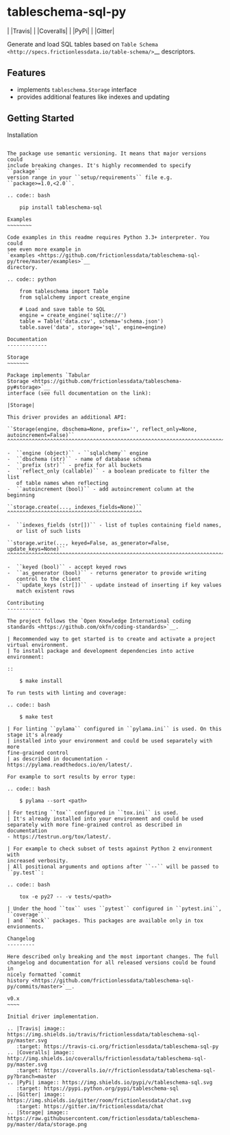tableschema-sql-py
==================

| |Travis|
| |Coveralls|
| |PyPi|
| |Gitter|

Generate and load SQL tables based on `Table
Schema <http://specs.frictionlessdata.io/table-schema/>`__ descriptors.

Features
--------

-  implements ``tableschema.Storage`` interface
-  provides additional features like indexes and updating

Getting Started
---------------

Installation
~~~~~~~~~~~~

The package use semantic versioning. It means that major versions could
include breaking changes. It's highly recommended to specify ``package``
version range in your ``setup/requirements`` file e.g.
``package>=1.0,<2.0``.

.. code:: bash

    pip install tableschema-sql

Examples
~~~~~~~~

Code examples in this readme requires Python 3.3+ interpreter. You could
see even more example in
`examples <https://github.com/frictionlessdata/tableschema-sql-py/tree/master/examples>`__
directory.

.. code:: python

    from tableschema import Table
    from sqlalchemy import create_engine

    # Load and save table to SQL
    engine = create_engine('sqlite://')
    table = Table('data.csv', schema='schema.json')
    table.save('data', storage='sql', engine=engine)

Documentation
-------------

Storage
~~~~~~~

Package implements `Tabular
Storage <https://github.com/frictionlessdata/tableschema-py#storage>`__
interface (see full documentation on the link):

|Storage|

This driver provides an additional API:

``Storage(engine, dbschema=None, prefix='', reflect_only=None, autoincrement=False)``
^^^^^^^^^^^^^^^^^^^^^^^^^^^^^^^^^^^^^^^^^^^^^^^^^^^^^^^^^^^^^^^^^^^^^^^^^^^^^^^^^^^^^

-  ``engine (object)`` - ``sqlalchemy`` engine
-  ``dbschema (str)`` - name of database schema
-  ``prefix (str)`` - prefix for all buckets
-  ``reflect_only (callable)`` - a boolean predicate to filter the list
   of table names when reflecting
-  ``autoincrement (bool)`` - add autoincrement column at the beginning

``storage.create(..., indexes_fields=None)``
^^^^^^^^^^^^^^^^^^^^^^^^^^^^^^^^^^^^^^^^^^^^

-  ``indexes_fields (str[])`` - list of tuples containing field names,
   or list of such lists

``storage.write(..., keyed=False, as_generator=False, update_keys=None)``
^^^^^^^^^^^^^^^^^^^^^^^^^^^^^^^^^^^^^^^^^^^^^^^^^^^^^^^^^^^^^^^^^^^^^^^^^

-  ``keyed (bool)`` - accept keyed rows
-  ``as_generator (bool)`` - returns generator to provide writing
   control to the client
-  ``update_keys (str[])`` - update instead of inserting if key values
   match existent rows

Contributing
------------

The project follows the `Open Knowledge International coding
standards <https://github.com/okfn/coding-standards>`__.

| Recommended way to get started is to create and activate a project
virtual environment.
| To install package and development dependencies into active
environment:

::

    $ make install

To run tests with linting and coverage:

.. code:: bash

    $ make test

| For linting ``pylama`` configured in ``pylama.ini`` is used. On this
stage it's already
| installed into your environment and could be used separately with more
fine-grained control
| as described in documentation -
https://pylama.readthedocs.io/en/latest/.

For example to sort results by error type:

.. code:: bash

    $ pylama --sort <path>

| For testing ``tox`` configured in ``tox.ini`` is used.
| It's already installed into your environment and could be used
separately with more fine-grained control as described in documentation
- https://testrun.org/tox/latest/.

| For example to check subset of tests against Python 2 environment with
increased verbosity.
| All positional arguments and options after ``--`` will be passed to
``py.test``:

.. code:: bash

    tox -e py27 -- -v tests/<path>

| Under the hood ``tox`` uses ``pytest`` configured in ``pytest.ini``,
``coverage``
| and ``mock`` packages. This packages are available only in tox
envionments.

Changelog
---------

Here described only breaking and the most important changes. The full
changelog and documentation for all released versions could be found in
nicely formatted `commit
history <https://github.com/frictionlessdata/tableschema-sql-py/commits/master>`__.

v0.x
~~~~

Initial driver implementation.

.. |Travis| image:: https://img.shields.io/travis/frictionlessdata/tableschema-sql-py/master.svg
   :target: https://travis-ci.org/frictionlessdata/tableschema-sql-py
.. |Coveralls| image:: http://img.shields.io/coveralls/frictionlessdata/tableschema-sql-py/master.svg
   :target: https://coveralls.io/r/frictionlessdata/tableschema-sql-py?branch=master
.. |PyPi| image:: https://img.shields.io/pypi/v/tableschema-sql.svg
   :target: https://pypi.python.org/pypi/tableschema-sql
.. |Gitter| image:: https://img.shields.io/gitter/room/frictionlessdata/chat.svg
   :target: https://gitter.im/frictionlessdata/chat
.. |Storage| image:: https://raw.githubusercontent.com/frictionlessdata/tableschema-py/master/data/storage.png
